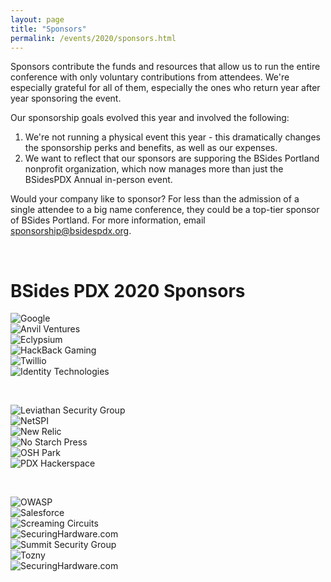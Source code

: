 ```yaml
---
layout: page
title: "Sponsors"
permalink: /events/2020/sponsors.html
---
```


Sponsors contribute the funds and resources that allow us to run the entire conference with only voluntary contributions from attendees. We're especially grateful for all of them, especially the ones who return year after year sponsoring the event.

Our sponsorship goals evolved this year and involved the following:
1. We're not running a physical event this year - this dramatically changes the sponsorship perks and benefits, as well as our expenses.
2. We want to reflect that our sponsors are supporing the BSides Portland nonprofit organization, which now manages more than just the BSidesPDX Annual in-person event.

Would your company like to sponsor? For less than the admission of a single attendee to a big name conference, they could be a top-tier sponsor of BSides Portland. For more information, email <a href="mailto:sponsorship@bsidespdx.org">sponsorship@bsidespdx.org</a>.

<p>&nbsp;</p>
<div class="row">
  <h1 class="post-title align-left">BSides PDX 2020 Sponsors</h1>
</div>
<div class="row">
  <div class="columns medium-4"><img src="/images/2020/sponsorlogos/1.svg" alt="Google" class="center"/></div>
  <div class="columns medium-4"><img src="/images/2020/sponsorlogos/2.svg" alt="Anvil Ventures" class="center"/></div>
  <div class="columns medium-4"><img src="/images/2020/sponsorlogos/3.svg" alt="Eclypsium" class="center"/></div>
</div>
<div class="row">
  <div class="columns medium-4"><img src="/images/2020/sponsorlogos/4.svg" alt="HackBack Gaming" class="center"/></div>
  <div class="columns medium-4"><img src="/images/2020/sponsorlogos/5.svg" alt="Twillio" class="center"/></div>
  <div class="columns medium-4"><img src="/images/2020/sponsorlogos/6.svg" alt="Identity Technologies" class="center"/></div>
</div>
<p>&nbsp;</p>
<div class="row">
  <div class="columns medium-4"><img src="/images/2020/sponsorlogos/7.svg" alt="Leviathan Security Group" class="center"/></div>
  <div class="columns medium-4"><img src="/images/2020/sponsorlogos/8.svg" alt="NetSPI" class="center"/></div>
  <div class="columns medium-4"><img src="/images/2020/sponsorlogos/9.svg" alt="New Relic" class="center"/></div>
</div>
<div class="row">
  <div class="columns medium-4"><img src="/images/2020/sponsorlogos/10.svg" alt="No Starch Press" class="center"/></div>
  <div class="columns medium-4"><img src="/images/2020/sponsorlogos/11.svg" alt="OSH Park" class="center"/></div>
  <div class="columns medium-4"><img src="/images/2020/sponsorlogos/12.svg" alt="PDX Hackerspace" class="center"/></div>
</div>
<p>&nbsp;</p>
<div class="row">
  <div class="columns medium-4"><img src="/images/2020/sponsorlogos/13.svg" alt="OWASP" class="center"/></div>
  <div class="columns medium-4"><img src="/images/2020/sponsorlogos/14.svg" alt="Salesforce" class="center"/></div>
  <div class="columns medium-4"><img src="/images/2020/sponsorlogos/15.svg" alt="Screaming Circuits" class="center"/></div>
</div>
<div class="row">
  <div class="columns medium-4"><img src="/images/2020/sponsorlogos/16.svg" alt="SecuringHardware.com" class="center"/></div>
  <div class="columns medium-4"><img src="/images/2020/sponsorlogos/17.svg" alt="Summit Security Group" class="center"/></div>
  <div class="columns medium-4"><img src="/images/2020/sponsorlogos/18.svg" alt="Tozny" class="center"/></div>
</div>
<div class="row">
  <div class="columns medium-4"><img src="/images/2020/sponsorlogos/19.svg" alt="SecuringHardware.com" class="center"/></div>
</div>
